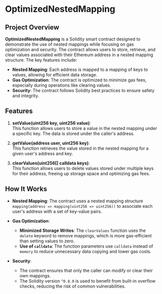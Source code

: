 # OptimizedNestedMapping

## Project Overview

**OptimizedNestedMapping** is a Solidity smart contract designed to demonstrate the use of nested mappings while focusing on gas optimization and security. The contract allows users to store, retrieve, and clear values associated with their Ethereum address in a nested mapping structure. The key features include:

- **Nested Mapping**: Each address is mapped to a mapping of keys to values, allowing for efficient data storage.
- **Gas Optimization**: The contract is optimized to minimize gas fees, especially during operations like clearing values.
- **Security**: The contract follows Solidity best practices to ensure safety and integrity.
## Features

1. **setValue(uint256 key, uint256 value)**:  
   This function allows users to store a value in the nested mapping under a specific key. The data is stored under the caller's address.

2. **getValue(address user, uint256 key)**:  
   This function retrieves the value stored in the nested mapping for a given user's address and key.

3. **clearValues(uint256[] calldata keys)**:  
   This function allows users to delete values stored under multiple keys for their address, freeing up storage space and optimizing gas fees.
## How It Works

- **Nested Mapping**: The contract uses a nested mapping structure `mapping(address => mapping(uint256 => uint256))` to associate each user's address with a set of key-value pairs.

- **Gas Optimization**:
  - **Minimized Storage Writes**: The `clearValues` function uses the `delete` keyword to remove mappings, which is more gas-efficient than setting values to zero.
  - **Use of `calldata`**: The function parameters use `calldata` instead of `memory` to reduce unnecessary data copying and lower gas costs.

- **Security**:
  - The contract ensures that only the caller can modify or clear their own mappings.
  - The Solidity version `^0.8.0` is used to benefit from built-in overflow checks, reducing the risk of common vulnerabilities.
